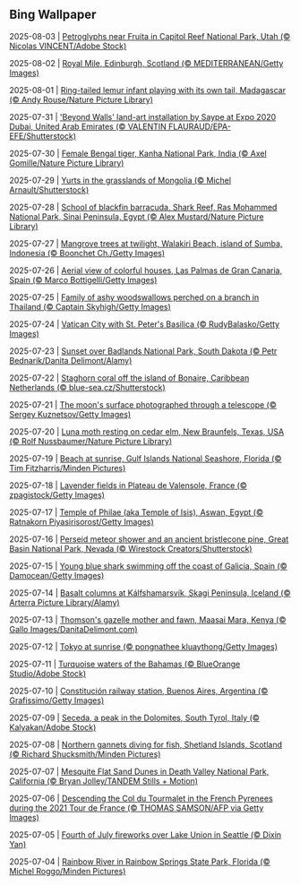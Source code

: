 ## Bing Wallpaper
2025-08-03 | [Petroglyphs near Fruita in Capitol Reef National Park, Utah (© Nicolas VINCENT/Adobe Stock)](./wallpaper/2025-08-03.jpg) 

2025-08-02 | [Royal Mile, Edinburgh, Scotland (© MEDITERRANEAN/Getty Images)](./wallpaper/2025-08-02.jpg) 

2025-08-01 | [Ring-tailed lemur infant playing with its own tail, Madagascar (© Andy Rouse/Nature Picture Library)](./wallpaper/2025-08-01.jpg) 

2025-07-31 | ['Beyond Walls' land-art installation by Saype at Expo 2020 Dubai, United Arab Emirates (© VALENTIN FLAURAUD/EPA-EFE/Shutterstock)](./wallpaper/2025-07-31.jpg) 

2025-07-30 | [Female Bengal tiger, Kanha National Park, India (© Axel Gomille/Nature Picture Library)](./wallpaper/2025-07-30.jpg) 

2025-07-29 | [Yurts in the grasslands of Mongolia (© Michel Arnault/Shutterstock)](./wallpaper/2025-07-29.jpg) 

2025-07-28 | [School of blackfin barracuda, Shark Reef, Ras Mohammed National Park, Sinai Peninsula, Egypt (© Alex Mustard/Nature Picture Library)](./wallpaper/2025-07-28.jpg) 

2025-07-27 | [Mangrove trees at twilight, Walakiri Beach, island of Sumba, Indonesia (© Boonchet Ch./Getty Images)](./wallpaper/2025-07-27.jpg) 

2025-07-26 | [Aerial view of colorful houses, Las Palmas de Gran Canaria, Spain (© Marco Bottigelli/Getty Images)](./wallpaper/2025-07-26.jpg) 

2025-07-25 | [Family of ashy woodswallows perched on a branch in Thailand (© Captain Skyhigh/Getty Images)](./wallpaper/2025-07-25.jpg) 

2025-07-24 | [Vatican City with St. Peter's Basilica (© RudyBalasko/Getty Images)](./wallpaper/2025-07-24.jpg) 

2025-07-23 | [Sunset over Badlands National Park, South Dakota (© Petr Bednarik/Danita Delimont/Alamy)](./wallpaper/2025-07-23.jpg) 

2025-07-22 | [Staghorn coral off the island of Bonaire, Caribbean Netherlands (© blue-sea.cz/Shutterstock)](./wallpaper/2025-07-22.jpg) 

2025-07-21 | [The moon's surface photographed through a telescope (© Sergey Kuznetsov/Getty Images)](./wallpaper/2025-07-21.jpg) 

2025-07-20 | [Luna moth resting on cedar elm, New Braunfels, Texas, USA (© Rolf Nussbaumer/Nature Picture Library)](./wallpaper/2025-07-20.jpg) 

2025-07-19 | [Beach at sunrise, Gulf Islands National Seashore, Florida (© Tim Fitzharris/Minden Pictures)](./wallpaper/2025-07-19.jpg) 

2025-07-18 | [Lavender fields in Plateau de Valensole, France (© zpagistock/Getty Images)](./wallpaper/2025-07-18.jpg) 

2025-07-17 | [Temple of Philae (aka Temple of Isis), Aswan, Egypt (© Ratnakorn Piyasirisorost/Getty Images)](./wallpaper/2025-07-17.jpg) 

2025-07-16 | [Perseid meteor shower and an ancient bristlecone pine, Great Basin National Park, Nevada (© Wirestock Creators/Shutterstock)](./wallpaper/2025-07-16.jpg) 

2025-07-15 | [Young blue shark swimming off the coast of Galicia, Spain (© Damocean/Getty Images)](./wallpaper/2025-07-15.jpg) 

2025-07-14 | [Basalt columns at Kálfshamarsvík, Skagi Peninsula, Iceland (© Arterra Picture Library/Alamy)](./wallpaper/2025-07-14.jpg) 

2025-07-13 | [Thomson's gazelle mother and fawn, Maasai Mara, Kenya (© Gallo Images/DanitaDelimont.com)](./wallpaper/2025-07-13.jpg) 

2025-07-12 | [Tokyo at sunrise (© pongnathee kluaythong/Getty Images)](./wallpaper/2025-07-12.jpg) 

2025-07-11 | [Turquoise waters of the Bahamas (© BlueOrange Studio/Adobe Stock)](./wallpaper/2025-07-11.jpg) 

2025-07-10 | [Constitución railway station, Buenos Aires, Argentina (© Grafissimo/Getty Images)](./wallpaper/2025-07-10.jpg) 

2025-07-09 | [Seceda, a peak in the Dolomites, South Tyrol, Italy (© Kalyakan/Adobe Stock)](./wallpaper/2025-07-09.jpg) 

2025-07-08 | [Northern gannets diving for fish, Shetland Islands, Scotland (© Richard Shucksmith/Minden Pictures)](./wallpaper/2025-07-08.jpg) 

2025-07-07 | [Mesquite Flat Sand Dunes in Death Valley National Park, California (© Bryan Jolley/TANDEM Stills + Motion)](./wallpaper/2025-07-07.jpg) 

2025-07-06 | [Descending the Col du Tourmalet in the French Pyrenees during the 2021 Tour de France (© THOMAS SAMSON/AFP via Getty Images)](./wallpaper/2025-07-06.jpg) 

2025-07-05 | [Fourth of July fireworks over Lake Union in Seattle (© Dixin Yan)](./wallpaper/2025-07-05.jpg) 

2025-07-04 | [Rainbow River in Rainbow Springs State Park, Florida (© Michel Roggo/Minden Pictures)](./wallpaper/2025-07-04.jpg) 

